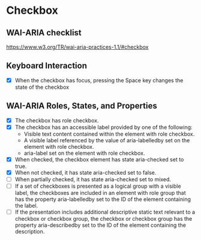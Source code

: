 # Checkbox

## WAI-ARIA checklist

https://www.w3.org/TR/wai-aria-practices-1.1/#checkbox

## Keyboard Interaction

- [x] When the checkbox has focus, pressing the Space key changes the state of the checkbox

## WAI-ARIA Roles, States, and Properties

- [x] The checkbox has role checkbox.
- [x] The checkbox has an accessible label provided by one of the following:
  - Visible text content contained within the element with role checkbox.
  - A visible label referenced by the value of aria-labelledby set on the element with role checkbox.
  - aria-label set on the element with role checkbox.
- [x] When checked, the checkbox element has state aria-checked set to true.
- [x] When not checked, it has state aria-checked set to false.
- [ ] When partially checked, it has state aria-checked set to mixed.
- [ ] If a set of checkboxes is presented as a logical group with a visible label, the checkboxes are included in an element with role group that has the property aria-labelledby set to the ID of the element containing the label.
- [ ] If the presentation includes additional descriptive static text relevant to a checkbox or checkbox group, the checkbox or checkbox group has the property aria-describedby set to the ID of the element containing the description.

